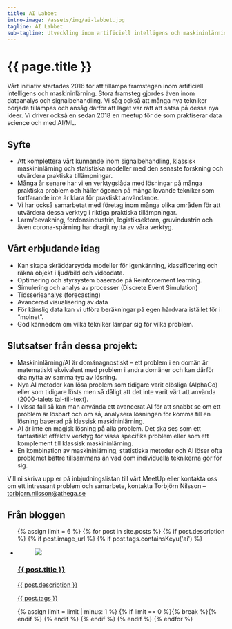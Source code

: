 ```yaml
---
title: AI Labbet
intro-image: /assets/img/ai-labbet.jpg
tagline: AI Labbet
sub-tagline: Utveckling inom artificiell intelligens och maskininlärning
---
```


# {{ page.title }}

Vårt initiativ startades 2016 för att tillämpa framstegen inom artificiell intelligens och maskininlärning. Stora framsteg gjordes även inom dataanalys och signalbehandling. Vi såg också att många nya tekniker började tillämpas och ansåg därför att läget var rätt att satsa på dessa nya ideer. Vi driver också en sedan 2018 en meetup för de som praktiserar data science och med AI/ML.

## Syfte
* Att komplettera vårt kunnande inom signalbehandling, klassisk maskininlärning och statistiska modeller med den senaste forskning och utvärdera praktiska tillämpningar.
* Många år senare har vi en verktygslåda med lösningar på många praktiska problem och håller ögonen på många lovande tekniker som fortfarande inte är klara för praktiskt användande.
* Vi har också samarbetat med företag inom många olika områden för att utvärdera dessa verktyg i riktiga praktiska tillämpningar.
* Larm/bevakning, fordonsindustrin, logistiksektorn, gruvindustrin och även corona-spårning har dragit nytta av våra verktyg.

## Vårt erbjudande idag
* Kan skapa skräddarsydda modeller för igenkänning, klassificering och räkna objekt i ljud/bild och videodata.
* Optimering och styrsystem baserade på Reinforcement learning. 
* Simulering och analys av processer (Discrete Event Simulation)
* Tidsserieanalys (forecasting) 
* Avancerad visualisering av data
* För känslig data kan vi utföra beräkningar på egen hårdvara istället för i “molnet”.
* God kännedom om vilka tekniker lämpar sig för vilka problem.

## Slutsatser från dessa projekt:
* Maskininlärning/AI är domänagnostiskt – ett problem i en domän är matematiskt ekvivalent med problem i andra domäner och kan därför dra nytta av samma typ av lösning.
* Nya AI metoder kan lösa problem som tidigare varit olösliga (AlphaGo) eller som tidigare lösts men så dåligt att det inte varit värt att använda (2000-talets tal-till-text).
* I vissa fall så kan man använda ett avancerat AI för att snabbt se om ett problem är lösbart och om så, analysera lösningen för komma till en lösning baserad på klassisk maskininlärning.
* AI är inte en magisk lösning på alla problem. Det ska ses som ett fantastiskt effektiv verktyg för vissa specifika problem eller som ett komplement till klassisk maskininlärning.
* En kombination av maskininlärning, statistiska metoder och AI löser ofta problemet bättre tillsammans än vad dom individuella teknikerna gör för sig.

Vill ni skriva upp er på inbjudningslistan till vårt MeetUp eller kontakta oss om ett intressant problem och samarbete, kontakta Torbjörn Nilsson – torbjorn.nilsson@athega.se 

<section class="home-blog content">
    <h2>Från bloggen</h2>
    <p>
    </p>
    <ul>
        {% assign limit = 6 %}
        {% for post in site.posts %}
            {% if post.description %}
            {% if post.image_url %}
            {% if post.tags.containsKeyu('ai') %}
                <li>
                    <a href="{{ post.url }}" title="Läs mer om: {{ post.title }}">
                        <figure><img src="{{ post.image_url }}"></figure>
                        <h3>{{ post.title }}</h3>
                        <p>{{ post.description }}</p>
                        <p>{{ post.tags }}</p>
                    </a>
                </li>
                {% assign limit = limit | minus: 1 %}
                {% if limit == 0 %}{% break %}{% endif %}
            {% endif %}
            {% endif %}
            {% endif %}
        {% endfor %}
    </ul>
</section>
